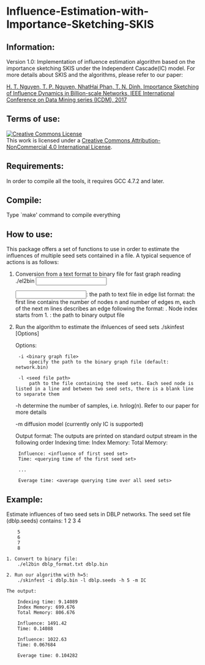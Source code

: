 # Influence-Estimation-with-Importance-Sketching-SKIS
Information:
--------------------------------------------------------
Version 1.0: Implementation of influence estimation algorithm based on the importance sketching SKIS under the Independent Cascade(IC) model. For more details about SKIS and the algorithms, please refer to our paper:

[H. T. Nguyen, T. P. Nguyen, NhatHai Phan, T. N. Dinh, Importance Sketching of Influence Dynamics in Billion-scale Networks, IEEE International Conference on Data Mining series (ICDM), 2017](https://arxiv.org/abs/1709.03565)



Terms of use:
--------------------------------------------------------
<a rel="license" href="http://creativecommons.org/licenses/by-nc/4.0/"><img alt="Creative Commons License" style="border-width:0" src="https://i.creativecommons.org/l/by-nc/4.0/88x31.png" /></a><br />This work is licensed under a <a rel="license" href="http://creativecommons.org/licenses/by-nc/4.0/">Creative Commons Attribution-NonCommercial 4.0 International License</a>.


Requirements:
--------------------------------------------------------
In order to compile all the tools, it requires GCC 4.7.2 and later.


Compile:
--------------------------------------------------------
Type `make' command to compile everything


How to use:
--------------------------------------------------------
This package offers a set of functions to use in order to estimate the influences of multiple seed sets contained in a file. A typical sequence of actions is as follows:

1. Conversion from a text format to binary file for fast graph reading
	./el2bin <input file> <output file>

    <input file>: the path to text file in edge list format: the first line contains the number of nodes n and number of edges m, each of the next m lines describes an edge following the format: <src> <dest> <weight>. Node index starts from 1.
    <output file>: the path to binary output file

2. Run the algorithm to estimate the ifnluences of seed sets
	./skinfest [Options]

    Options:

        -i <binary graph file>
            specify the path to the binary graph file (default: network.bin)

        -l <seed file path>
            path to the file containing the seed sets. Each seed node is listed in a line and between two seed sets, there is a blank line to separate them

	-h <h parameter>
            determine the number of samples, i.e. h*n*log(n). Refer to our paper for more details

	-m <model>
	    diffusion model (currently only IC is supported)



     Output format:
	The outputs are printed on standard output stream in the following order
		Indexing time: <time>
		Index Memory: <index mem>
		Total Memory: <total mem>

		Influence: <influence of first seed set>
		Time: <querying time of the first seed set>

		...

		Everage time: <average querying time over all seed sets>

Example:
--------------------------------------------------------
Estimate influences of two seed sets in DBLP networks. The seed set file (dblp.seeds) contains:
		1
		2
		3
		4

		5
		6
		7
		8

	1. Convert to binary file:
		./el2bin dblp_format.txt dblp.bin
	
	2. Run our algorithm with h=5:
		./skinfest -i dblp.bin -l dblp.seeds -h 5 -m IC

	The output:

		Indexing time: 9.14089
		Index Memory: 699.676
		Total Memory: 806.676

		Influence: 1491.42
		Time: 0.14088

		Influence: 1022.63
		Time: 0.067684

		Everage time: 0.104282
